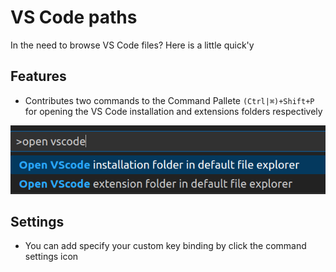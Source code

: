 # VS Code paths
In the need to browse VS Code files? Here is a little quick'y
## Features

- Contributes two commands to the Command Pallete `(Ctrl|⌘)+Shift+P` for opening the VS Code installation and extensions folders respectively

![alt text](src/img/image.png)

## Settings

- You can add specify your custom key binding by click the command settings icon 

